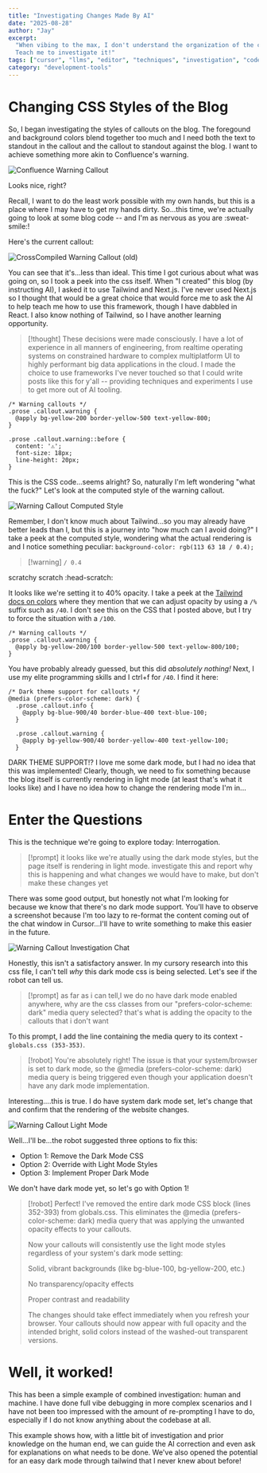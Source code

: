 ```yaml
---
title: "Investigating Changes Made By AI"
date: "2025-08-28"
author: "Jay"
excerpt:
  "When vibing to the max, I don't understand the organization of the codebase.
  Teach me to investigate it!"
tags: ["cursor", "llms", "editor", "techniques", "investigation", "codebase"]
category: "development-tools"
---
```


# Changing CSS Styles of the Blog

So, I began investigating the styles of callouts on the blog. The foregound and
background colors blend together too much and I need both the text to standout
in the callout and the callout to standout against the blog. I want to achieve
something more akin to Confluence's warning.

![Confluence Warning Callout](/images/Confluence.Warning.Callout.png)

Looks nice, right?

Recall, I want to do the least work possible with my own hands, but this is a
place where I may have to get my hands dirty. So...this time, we're actually
going to look at some blog code -- and I'm as nervous as you are :sweat-smile:!

Here's the current callout:

![CrossCompiled Warning Callout (old)](/images/CrossCompiled.Warning.Callout.old.png)

You can see that it's...less than ideal. This time I got curious about what was
going on, so I took a peek into the css itself. When "I created" this blog (by
instructing AI), I asked it to use Tailwind and Next.js. I've never used Next.js
so I thought that would be a great choice that would force me to ask the AI to
help teach me how to use this framework, though I have dabbled in React. I also
know nothing of Tailwind, so I have another learning opportunity.

> [!thought] These decisions were made consciously. I have a lot of experience
> in all manners of engineering, from realtime operating systems on constrained
> hardware to complex multiplatform UI to highly performant big data
> applications in the cloud. I made the choice to use frameworks I've never
> touched so that I could write posts like this for y'all -- providing
> techniques and experiments I use to get more out of AI tooling.

```
/* Warning callouts */
.prose .callout.warning {
  @apply bg-yellow-200 border-yellow-500 text-yellow-800;
}

.prose .callout.warning::before {
  content: '⚠️';
  font-size: 18px;
  line-height: 20px;
}
```

This is the CSS code...seems alright? So, naturally I'm left wondering "what the
fuck?" Let's look at the computed style of the warning callout.

![Warning Callout Computed Style](/images/Warning.Callout.Computed.Style.png)

Remember, I don't know much about Tailwind...so you may already have better
leads than I, but this is a journey into "how much can I avoid doing?" I take a
peek at the computed style, wondering what the actual rendering is and I notice
something peculiar: `background-color: rgb(113 63 18 / 0.4);`

> [!warning] `/ 0.4`

scratchy scratch :head-scratch:

It looks like we're setting it to 40% opacity. I take a peek at the
[Tailwind docs on colors](https://tailwindcss.com/docs/colors) where they
mention that we can adjust opacity by using a `/%` suffix such as `/40`. I don't
see this on the CSS that I posted above, but I try to force the situation with a
`/100`.

```
/* Warning callouts */
.prose .callout.warning {
  @apply bg-yellow-200/100 border-yellow-500 text-yellow-800/100;
}
```

You have probably already guessed, but this did _absolutely nothing!_ Next, I
use my elite programming skills and I ctrl+f for `/40`. I find it here:

```
/* Dark theme support for callouts */
@media (prefers-color-scheme: dark) {
  .prose .callout.info {
    @apply bg-blue-900/40 border-blue-400 text-blue-100;
  }

  .prose .callout.warning {
    @apply bg-yellow-900/40 border-yellow-400 text-yellow-100;
  }
```

DARK THEME SUPPORT!? I love me some dark mode, but I had no idea that this was
implemented! Clearly, though, we need to fix something because the blog itself
is currently rendering in light mode (at least that's what it looks like) and I
have no idea how to change the rendering mode I'm in...

# Enter the Questions

This is the technique we're going to explore today: Interrogation.

> [!prompt] it looks like we're atually using the dark mode styles, but the page
> itself is rendering in light mode. investigate this and report why this is
> happening and what changes we would have to make, but don't make these changes
> yet

There was some good output, but honestly not what I'm looking for because we
know that there's no dark mode support. You'll have to observe a screenshot
because I'm too lazy to re-format the content coming out of the chat window in
Cursor...I'll have to write something to make this easier in the future.

![Warning Callout Investigation Chat](/images/Warning.Callout.Investigation.Chat.png)

Honestly, this isn't a satisfactory answer. In my cursory research into this css
file, I can't tell _why_ this dark mode css is being selected. Let's see if the
robot can tell us.

> [!prompt] as far as i can tell,l we do no have dark mode enabled anywhere, why
> are the css classes from our "prefers-color-scheme: dark" media query
> selected? that's what is adding the opacity to the callouts that i don't want

To this prompt, I add the line containing the media query to its context -
`globals.css (353-353)`.

> [!robot] You're absolutely right! The issue is that your system/browser is set
> to dark mode, so the @media (prefers-color-scheme: dark) media query is being
> triggered even though your application doesn't have any dark mode
> implementation.

Interesting....this is true. I do have system dark mode set, let's change that
and confirm that the rendering of the website changes.

![Warning Callout Light Mode](/images/Warning.Callout.Light.Mode.png)

Well...I'll be...the robot suggested three options to fix this:

- Option 1: Remove the Dark Mode CSS
- Option 2: Override with Light Mode Styles
- Option 3: Implement Proper Dark Mode

We don't have dark mode yet, so let's go with Option 1!

> [!robot] Perfect! I've removed the entire dark mode CSS block (lines 352-393)
> from globals.css. This eliminates the @media (prefers-color-scheme: dark)
> media query that was applying the unwanted opacity effects to your callouts.
>
> Now your callouts will consistently use the light mode styles regardless of
> your system's dark mode setting:
>
> Solid, vibrant backgrounds (like bg-blue-100, bg-yellow-200, etc.)
>
> No transparency/opacity effects
>
> Proper contrast and readability
>
> The changes should take effect immediately when you refresh your browser. Your
> callouts should now appear with full opacity and the intended bright, solid
> colors instead of the washed-out transparent versions.

# Well, it worked!

This has been a simple example of combined investigation: human and machine. I
have done full vibe debugging in more complex scenarios and I have not been too
impressed with the amount of re-prompting I have to do, especially if I do not
know anything about the codebase at all.

This example shows how, with a little bit of investigation and prior knowledge
on the human end, we can guide the AI correction and even ask for explanations
on what needs to be done. We've also opened the potential for an easy dark mode
through tailwind that I never knew about before!
